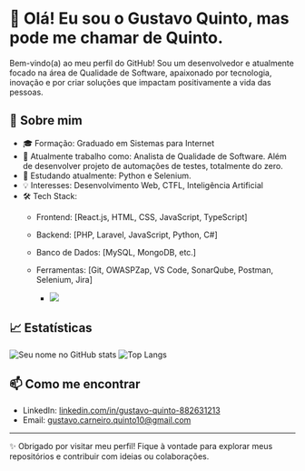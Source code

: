 # 👋 Olá! Eu sou o Gustavo Quinto, mas pode me chamar de Quinto.

Bem-vindo(a) ao meu perfil do GitHub! Sou um desenvolvedor e atualmente focado na área de Qualidade de Software, apaixonado por tecnologia, inovação e por criar soluções que impactam positivamente a vida das pessoas.

## 🚀 Sobre mim

- 🎓 Formação: Graduado em Sistemas para Internet
- 💼 Atualmente trabalho como: Analista de Qualidade de Software. Além de desenvolver projeto de automações de testes, totalmente do zero.
- 🌱 Estudando atualmente: Python e Selenium.
- 💡 Interesses: Desenvolvimento Web, CTFL, Inteligência Artificial
- 🛠️ Tech Stack:
  - Frontend: [React.js, HTML, CSS, JavaScript, TypeScript]
  - Backend: [PHP, Laravel, JavaScript, Python, C#]
  - Banco de Dados: [MySQL, MongoDB, etc.]
  - Ferramentas: [Git, OWASPZap, VS Code, SonarQube, Postman, Selenium, Jira]
 
    - <img src="https://cdn.jsdelivr.net/gh/devicons/devicon@latest/icons/linux/linux-original.svg" />
          

## 📈 Estatísticas

![Seu nome no GitHub stats](https://github-readme-stats.vercel.app/api?username=SEU_USUARIO&show_icons=true&theme=dracula)
![Top Langs](https://github-readme-stats.vercel.app/api/top-langs/?username=SEU_USUARIO&layout=compact&theme=dracula)

## 📫 Como me encontrar

- LinkedIn: [linkedin.com/in/gustavo-quinto-882631213](https://linkedin.com/in/seu-usuario](https://www.linkedin.com/in/gustavo-quinto-882631213/))
- Email: [gustavo.carneiro.quinto10@gmail.com](mailto:gustavo.carneiro.quinto10@gmail.com)

---

✨ Obrigado por visitar meu perfil! Fique à vontade para explorar meus repositórios e contribuir com ideias ou colaborações.
